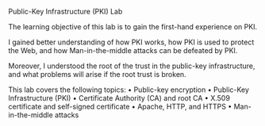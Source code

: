 Public-Key Infrastructure (PKI) Lab

The learning objective of this lab is to gain the first-hand experience on PKI.

I gained better understanding of how PKI works, how PKI is used to protect the Web, and how Man-in-the-middle attacks can be defeated by PKI.

Moreover, I understood the root of the trust in the public-key infrastructure, and what problems will arise if the root trust is broken. 

This lab covers the following topics:
• Public-key encryption
• Public-Key Infrastructure (PKI)
• Certificate Authority (CA) and root CA
• X.509 certificate and self-signed certificate
• Apache, HTTP, and HTTPS
• Man-in-the-middle attacks
